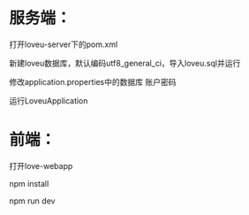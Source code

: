 # 服务端：
打开loveu-server下的pom.xml

新建loveu数据库，默认编码utf8_general_ci，导入loveu.sql并运行

修改application.properties中的数据库 账户密码

运行LoveuApplication

# 前端：
打开love-webapp

npm install

npm run dev

